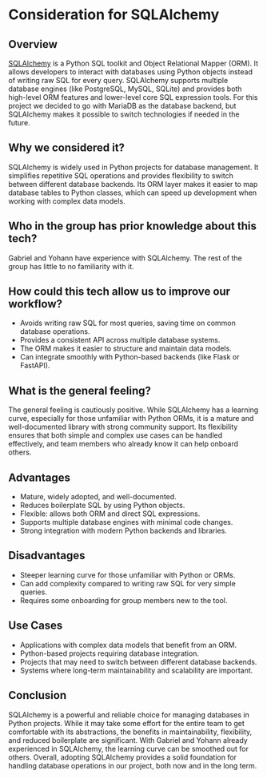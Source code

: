 # Consideration for SQLAlchemy

## Overview

[SQLAlchemy](https://www.sqlalchemy.org/) is a Python SQL toolkit and Object Relational Mapper (ORM).
It allows developers to interact with databases using Python objects instead of writing raw SQL for every query.
SQLAlchemy supports multiple database engines (like PostgreSQL, MySQL, SQLite) and provides both high-level
ORM features and lower-level core SQL expression tools. For this project we decided to go with MariaDB
as the database backend, but SQLAlchemy makes it possible to switch technologies if needed in the future.

## Why we considered it?

SQLAlchemy is widely used in Python projects for database management. It simplifies repetitive SQL
operations and provides flexibility to switch between different database backends.
Its ORM layer makes it easier to map database tables to Python classes, which can speed up
development when working with complex data models.

## Who in the group has prior knowledge about this tech?

Gabriel and Yohann have experience with SQLAlchemy. The rest of the group has little to no familiarity with it.

## How could this tech allow us to improve our workflow?

* Avoids writing raw SQL for most queries, saving time on common database operations.
* Provides a consistent API across multiple database systems.
* The ORM makes it easier to structure and maintain data models.
* Can integrate smoothly with Python-based backends (like Flask or FastAPI).

## What is the general feeling?

The general feeling is cautiously positive. While SQLAlchemy has a learning curve,
especially for those unfamiliar with Python ORMs, it is a mature and well-documented library
with strong community support. Its flexibility ensures that both simple and complex use cases
can be handled effectively, and team members who already know it can help onboard others.

## Advantages

* Mature, widely adopted, and well-documented.
* Reduces boilerplate SQL by using Python objects.
* Flexible: allows both ORM and direct SQL expressions.
* Supports multiple database engines with minimal code changes.
* Strong integration with modern Python backends and libraries.

## Disadvantages

* Steeper learning curve for those unfamiliar with Python or ORMs.
* Can add complexity compared to writing raw SQL for very simple queries.
* Requires some onboarding for group members new to the tool.

## Use Cases

* Applications with complex data models that benefit from an ORM.
* Python-based projects requiring database integration.
* Projects that may need to switch between different database backends.
* Systems where long-term maintainability and scalability are important.

## Conclusion

SQLAlchemy is a powerful and reliable choice for managing databases in Python projects.
While it may take some effort for the entire team to get comfortable with its abstractions,
the benefits in maintainability, flexibility, and reduced boilerplate are significant.
With Gabriel and Yohann already experienced in SQLAlchemy, the learning curve can be smoothed out for others.
Overall, adopting SQLAlchemy provides a solid foundation for handling database operations in our project,
both now and in the long term.
